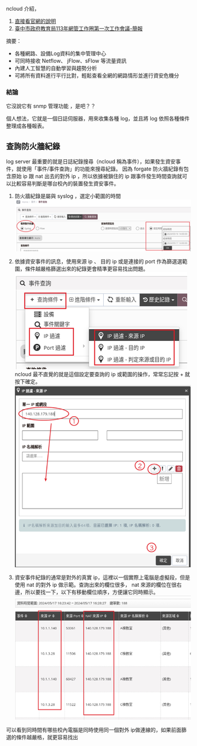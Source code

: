
ncloud 介紹，
1. [直接看官網的說明](https://www.npartnertech.com/product_d.php?i=3)
2. [臺中市政府教育局113年網管工作圈第一次工作會議-簡報](https://docs.google.com/presentation/d/1M_bdKWdrOoLZ9AB8WmigGxcBh85bKeHeQN2EDOeTF20/edit)

摘要：
* 各種網路、設備Log資料的集中管理中心
* 可同時接收 Netflow、 jFlow、sFlow 等流量資訊
* 內建人工智慧的自動學習與趨勢分析
* 可將所有資料進行平行比對，輕鬆查看全網的網路情形並進行資安危機分

### 結論
它沒說它有 snmp 管理功能 ，是吧？？

個人想法，它就是一個日誌伺服器，用來收集各種 log，並且將 log 依照各種條件整理成各種報表。

## 查詢防火牆紀錄

log server 最重要的就是日誌紀錄搜尋（ncloud 稱為事件），如果發生資安事件，就使用「事件/事件查詢」的功能來搜尋紀錄。
因為 forgate 防火牆紀錄有包含原始 ip 跟 nat 出去的對外 ip ，所以依據被鎖住的 ip 跟事件發生時間查詢就可以比較容易判斷是哪台校內的裝置發生資安事件。

1. 防火牆紀錄是屬與 syslog ，選定小範圍的時間
   ![](2024-05-17-16-21-39.png)
2. 依據資安事件的訊息，使用來源 ip 、 目的 ip 或是連接的 port 作為篩選選範圍，條件越嚴格篩選出來的紀錄更會精準更容易找出問題。
![](2024-05-17-16-23-30.png)
ncloud 最不直覺的就是這個設定要查詢的 ip 或範圍的操作，常常忘記按 + 就按下確定。
![](2024-05-17-16-29-26.png)

3. 資安事件紀錄的通常是對外的真實 ip，這裡以一個實際上電腦是虛擬段，但是使用 nat 的對外 ip 做示範。查詢出來的欄位很多， nat 來源的欄位在很右邊，所以要找一下，以下有移動欄位順序，方便讓它同時顯示。
![](2024-05-17-16-38-36.png)

可以看到同時間有哪些校內電腦是同時使用同一個對外 ip做連線的，如果前面篩選的條件越嚴格，就更容易找出




